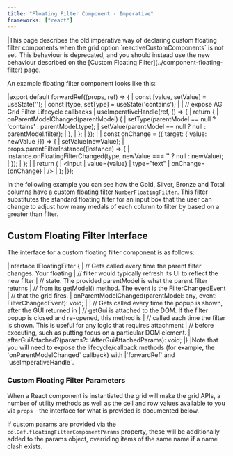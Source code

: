 ```yaml
---
title: "Floating Filter Component - Imperative"
frameworks: ["react"]
---
```


<warning>
|This page describes the old imperative way of declaring custom floating filter components when the grid option `reactiveCustomComponents` is not set. This behaviour is deprecated, and you should instead use the new behaviour described on the [Custom Floating Filter](../component-floating-filter) page.
</warning>

An example floating filter component looks like this:

<snippet transform={false} language="jsx">
|export default forwardRef((props, ref) => {
|    const [value, setValue] = useState('');
|    const [type, setType] = useState('contains');
|
|      // expose AG Grid Filter Lifecycle callbacks
|    useImperativeHandle(ref, () => {
|        return {
|            onParentModelChanged(parentModel) {
|                setType(parentModel == null ? 'contains' : parentModel.type);
|                setValue(parentModel == null ? null : parentModel.filter);
|            },
|        };
|    });
|
|    const onChange = ({ target: { value: newValue }}) => {
|        setValue(newValue);
|        props.parentFilterInstance((instance) => {
|            instance.onFloatingFilterChanged(type, newValue === '' ? null : newValue);
|        });
|    };
|
|    return (
|        &lt;input
|            value={value}
|            type="text"
|            onChange={onChange}
|        />
|    );
|});
</snippet>

In the following example you can see how the Gold, Silver, Bronze and Total columns have a custom floating filter `NumberFloatingFilter`. This filter substitutes the standard floating filter for an input box that the user can change to adjust how many medals of each column to filter by based on a greater than filter.

<grid-example title='Custom Floating Filter' name='custom-floating-filter' type='mixed'></grid-example>

## Custom Floating Filter Interface

The interface for a custom floating filter component is as follows:

<snippet transform={false} language="ts">
|interface IFloatingFilter {
|    // Gets called every time the parent filter changes. Your floating
|    // filter would typically refresh its UI to reflect the new filter
|    // state. The provided parentModel is what the parent filter returns
|    // from its getModel() method. The event is the FilterChangedEvent
|    // that the grid fires.
|    onParentModelChanged(parentModel: any, event: FilterChangedEvent): void;
|
|    // Gets called every time the popup is shown, after the GUI returned in
|    // getGui is attached to the DOM. If the filter popup is closed and re-opened, this method is
|    // called each time the filter is shown. This is useful for any logic that requires attachment
|    // before executing, such as putting focus on a particular DOM element. 
|    afterGuiAttached?(params?: IAfterGuiAttachedParams): void;
|}
</snippet>

<note>
|Note that you will need to expose the lifecycle/callback methods (for example, the `onParentModelChanged` callback) with
|`forwardRef` and `useImperativeHandle`.
</note>

### Custom Floating Filter Parameters

When a React component is instantiated the grid will make the grid APIs, a number of utility methods as well as the cell and row values available to you via `props` - the interface for what is provided is documented below.

If custom params are provided via the `colDef.floatingFilterComponentParams` property, these will be additionally added to the params object, overriding items of the same name if a name clash exists.

<interface-documentation interfaceName='IFloatingFilterParams' ></interface-documentation>
